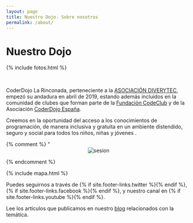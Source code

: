 ```yaml
---
layout: page
title: Nuestro Dojo. Sobre nosotros
permalink: /about/
---
```



<h1 class="center">Nuestro Dojo</h1>

{% include fotos.html %}

&nbsp;

CoderDojo La Rinconada, perteneciente a la [ASOCIACIÓN DIVERYTEC](https://diverytec.github.io/), empezó su andadura en abril de 2019, estando además incluidos en la comunidad de clubes que forman parte de la [Fundación CodeClub](https://codeclub.org/en/) y de la Asociación [CoderDojo España](http://www.coderdojo.es/).


Creemos en la oportunidad del acceso a los conocimientos de programación, de manera inclusiva y gratuita en un ambiente distendido, seguro y social para todos los niños, niñas y jóvenes .

{% comment %}
"<span style="display:block;text-align:center">![sesion]</span>

[sesion]: /images/sesion_online.jpg"

{% endcomment %}

{% include mapa.html %}


Puedes seguirnos a través de
{% if site.footer-links.twitter %}<a href="https://www.twitter.com/{{ site.footer-links.twitter }}"><i class="svg-icon twitter base"></i></a>{% endif %}, 
{% if site.footer-links.facebook %}<a href="https://www.facebook.com/{{ site.footer-links.facebook }}"><i class="svg-icon facebook base"></i></a>{% endif %}, y nuestro canal en 
{% if site.footer-links.youtube %}<a href="https://youtube.com/{{ site.footer-links.youtube }}"><i class="svg-icon youtube base"></i></a>{% endif %}.


Lee los artículos que publicamos en nuestro <a class="boton-negro-verde" href="{{site.baseurl}}/noticias/">blog</a> relacionados con la temática.

<br><br>


